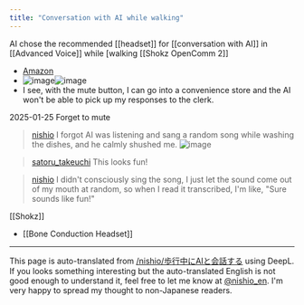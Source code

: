```yaml
---
title: "Conversation with AI while walking"
---
```


AI chose the recommended [[headset]] for [[conversation with AI]] in [[Advanced Voice]] while [walking
[[Shokz OpenComm 2]]
- [Amazon](https://amzn.to/3PxEe5S)
- ![image](https://gyazo.com/bd4cf46bcb042c4bc46dc4879ffb889a/thumb/1000)![image](https://gyazo.com/aad4c3067373c2068614359b53fc0589/thumb/1000)
- I see, with the mute button, I can go into a convenience store and the AI won't be able to pick up my responses to the clerk.

2025-01-25 Forget to mute
> [nishio](https://x.com/nishio/status/1883039131770720564) I forgot AI was listening and sang a random song while washing the dishes, and he calmly shushed me.
>  ![image](https://gyazo.com/227827b880369989a55a3b5bf108efef/thumb/1000)

> [satoru_takeuchi](https://x.com/satoru_takeuchi/status/1883046253690523955) This looks fun!

> [nishio](https://x.com/nishio/status/1883047841033240741) I didn't consciously sing the song, I just let the sound come out of my mouth at random, so when I read it transcribed, I'm like, "Sure sounds like fun!"


[[Shokz]]
- [[Bone Conduction Headset]]

---
This page is auto-translated from [/nishio/歩行中にAIと会話する](https://scrapbox.io/nishio/歩行中にAIと会話する) using DeepL. If you looks something interesting but the auto-translated English is not good enough to understand it, feel free to let me know at [@nishio_en](https://twitter.com/nishio_en). I'm very happy to spread my thought to non-Japanese readers.